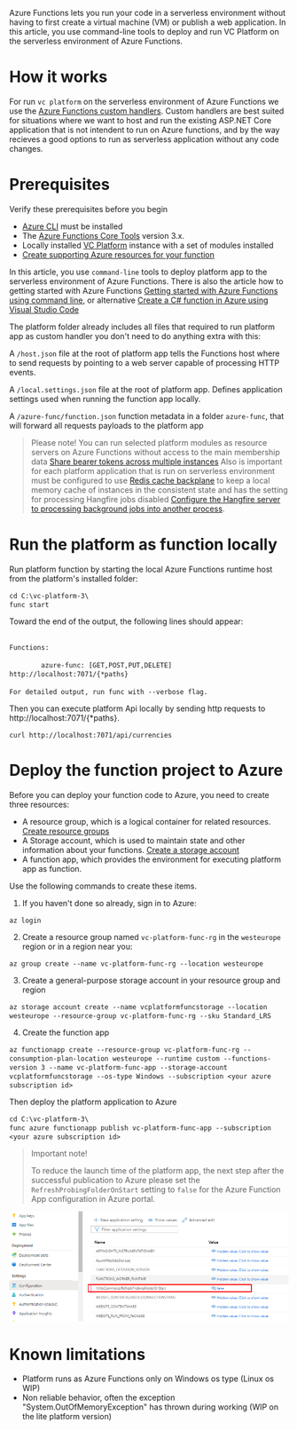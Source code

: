 Azure Functions lets you run your code in a serverless environment without having to first create a virtual machine (VM) or publish a web application. 
In this article, you use command-line tools to deploy and run VC Platform on the serverless environment  of Azure Functions.


# How it works
For run `vc platform` on the serverless environment of Azure Functions we use the [Azure Functions custom handlers](https://docs.microsoft.com/en-us/azure/azure-functions/functions-custom-handlers). Custom handlers are best suited for situations where we want to host and run the existing ASP.NET Core application that is not intendent to run on Azure functions, and by the way recieves a good options to run as serverless application without any code changes.


# Prerequisites
Verify these prerequisites before you begin
- [Azure CLI](https://docs.microsoft.com/en-us/cli/azure/install-azure-cli) must be installed
- The [Azure Functions Core Tools](https://docs.microsoft.com/en-us/azure/azure-functions/functions-run-local) version 3.x.
- Locally installed [VC Platform](https://github.com/VirtoCommerce/vc-platform/blob/master/docs/getting-started/deploy-from-precompiled-binaries-windows.md) instance with a set of modules installed
- [Create supporting Azure resources for your function](https://docs.microsoft.com/en-us/azure/azure-functions/create-first-function-cli-csharp?tabs=azure-cli%2Cbrowser#create-supporting-azure-resources-for-your-function)

In this article, you use `command-line` tools to deploy platform app to the serverless environment of Azure Functions. There is also the article how to getting started with Azure Functions [Getting started with Azure Functions using command line](https://docs.microsoft.com/en-us/azure/azure-functions/functions-get-started?pivots=programming-language-csharp), or alternative [Create a C# function in Azure using Visual Studio Code](https://docs.microsoft.com/en-us/azure/azure-functions/create-first-function-vs-code-csharp)

The platform folder already includes all files that required to run platform app as custom handler you don't need to do anything extra with this:


A `/host.json` file at the root of platform app tells the Functions host where to send requests by pointing to a web server capable of processing HTTP events.

A `/local.settings.json` file at the root of platform app. Defines application settings used when running the function app locally.

A `/azure-func/function.json` function metadata in a folder `azure-func`, that will forward all requests payloads to the platform app


> Please note! You can run selected platform modules as resource servers on Azure Functions without access to the main membership data [Share bearer tokens across multiple instances](https://github.com/VirtoCommerce/vc-platform/blob/master/docs/techniques/sharing-bearer-tokens-across-platform-instances.md)
> Also is important for each platform application that is run on serverless environment must be configured to use [Redis cache backplane](https://github.com/VirtoCommerce/vc-platform/blob/master/docs/techniques/how-scale-out-platform-on-azure.md#memory-cache-use-the-redis-server-backplane) to keep a local memory cache of instances in the consistent state and has the setting for processing Hangfire jobs disabled [Configure the Hangfire server to processing background jobs into another process](https://github.com/VirtoCommerce/vc-platform/blob/master/docs/techniques/how-scale-out-platform-on-azure.md#configure-the-hangfire-server-to-processing-background-jobs-into-another-process).

# Run the platform as function locally
Run platform function by starting the local Azure Functions runtime host from the platform's installed folder:

```console
cd C:\vc-platform-3\
func start
```
Toward the end of the output, the following lines should appear:

```console

Functions:

        azure-func: [GET,POST,PUT,DELETE] http://localhost:7071/{*paths}

For detailed output, run func with --verbose flag.
```

Then you can execute  platform Api locally by sending http requests to http://localhost:7071/{*paths}. 
```console
curl http://localhost:7071/api/currencies
```

# Deploy the function project to Azure

Before you can deploy your function code to Azure, you need to create three resources:

- A resource group, which is a logical container for related resources. [Create resource groups](https://docs.microsoft.com/en-us/azure/azure-resource-manager/management/manage-resource-groups-portal#create-resource-groups)  
- A Storage account, which is used to maintain state and other information about your functions. [Create a storage account](https://docs.microsoft.com/en-us/azure/storage/common/storage-account-create)
- A function app, which provides the environment for executing platform app as function. 


Use the following commands to create these items.

1. If you haven't done so already, sign in to Azure:
```console
az login
```
2. Create a resource group named `vc-platform-func-rg` in the `westeurope` region or in a region near you:
```console
az group create --name vc-platform-func-rg --location westeurope
```
3. Create a general-purpose storage account in your resource group and region
```console
az storage account create --name vcplatformfuncstorage --location westeurope --resource-group vc-platform-func-rg --sku Standard_LRS
```
4. Create the function app
```console
az functionapp create --resource-group vc-platform-func-rg --consumption-plan-location westeurope --runtime custom --functions-version 3 --name vc-platform-func-app --storage-account vcplatformfuncstorage --os-type Windows --subscription <your azure subscription id>
```


Then deploy the platform application to Azure
```console
cd C:\vc-platform-3\
func azure functionapp publish vc-platform-func-app --subscription <your azure subscription id>
```   

> Important note! 
> 
> To reduce the launch time of the platform app, the next step after the successful publication to Azure please set the `RefreshProbingFolderOnStart` setting to `false` for the Azure Function App configuration in Azure portal.

![image](../media/how-to-run-platform-on-azure-functions-1.png) 


# Known limitations
- Platform runs as Azure Functions only on Windows os type (Linux os WIP)
- Non reliable behavior, often the exception "System.OutOfMemoryException" has thrown during working (WIP on the lite platform version)

